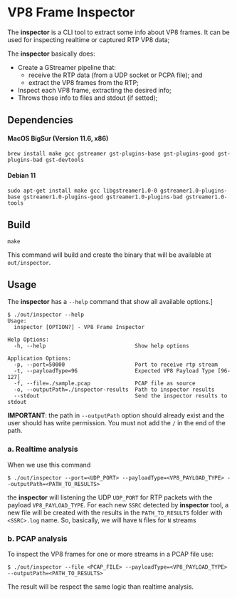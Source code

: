 # VP8 Frame Inspector

The **inspector** is a CLI tool to extract some info about VP8 frames. 
It can be used for inspecting realtime or captured RTP VP8 data;

The **inspector** basically does:
  * Create a GStreamer pipeline that:
    * receive the RTP data (from a UDP socket or PCPA file); and
    * extract the VP8 frames from the RTP;
  * Inspect each VP8 frame, extracting the desired info;
  * Throws those info to files and stdout (if setted);

## Dependencies

#### MacOS BigSur (Version 11.6, x86)

```
brew install make gcc gstreamer gst-plugins-base gst-plugins-good gst-plugins-bad gst-devtools
```

#### Debian 11

```
sudo apt-get install make gcc libgstreamer1.0-0 gstreamer1.0-plugins-base gstreamer1.0-plugins-good gstreamer1.0-plugins-bad gstreamer1.0-tools
```

## Build

```
make
```

This command will build and create the binary that will be available at `out/inspector`.


## Usage

The **inspector** has a `--help` command that show all available options.]

```
$ ./out/inspector --help
Usage:
  inspector [OPTION?] - VP8 Frame Inspector

Help Options:
  -h, --help                            Show help options

Application Options:
  -p, --port=50000                      Port to receive rtp stream
  -t, --payloadType=96                  Expected VP8 Payload Type [96-127]
  -f, --file=./sample.pcap              PCAP file as source
  -o, --outputPath=./inspector-results  Path to inspector results
  --stdout                              Send the inspector results to stdout
```

**IMPORTANT**: the path in `--outputPath` option should already exist and the user should has write permission. You must not add the `/` in the end of the path.


### a. Realtime analysis

When we use this command

```
$ ./out/inspector --port=<UDP_PORT> --payloadType=<VP8_PAYLOAD_TYPE> --outputPath=<PATH_TO_RESULTS>
```

the **inspector** will listening the UDP `UDP_PORT` for RTP packets with the payload `VP8_PAYLOAD_TYPE`.
For each new `SSRC` detected by **inspector** tool, a new file will be created with the results in the `PATH_TO_RESULTS` folder with `<SSRC>.log` name. 
So, basically, we will have `N` files for `N` streams


### b. PCAP analysis

To inspect the VP8 frames for one or more streams in a PCAP file use:

```
$ ./out/inspector --file <PCAP_FILE> --payloadType=<VP8_PAYLOAD_TYPE> --outputPath=<PATH_TO_RESULTS>
```

The result will be respect the same logic than realtime analysis.